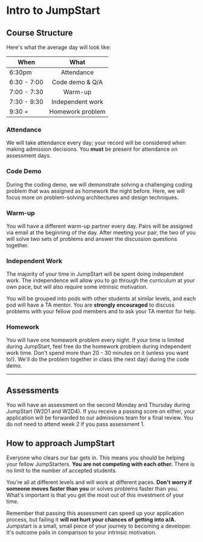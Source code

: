 # Intro to JumpStart

## Course Structure

Here's what the average day will look like:

When        | What
----------  |:---------------------:
6:30pm      | Attendance
6:30 - 7:00 | Code demo & Q/A
7:00 - 7:30 | Warm-up
7:30 - 9:30 | Independent work
9:30 +      | Homework problem

### Attendance
  We will take attendance every day; your record will be considered when making admission decisions. You **must** be present for attendance on assessment days.

### Code Demo
  During the coding demo, we will demonstrate solving a challenging coding problem that was assigned as homework the night before. Here, we will focus more on problem-solving architectures and design techniques.

### Warm-up
  You will have a different warm-up partner every day. Pairs will be assigned via email at the beginning of the day. After meeting your pair, the two of you will solve two sets of problems and answer the discussion questions together.

### Independent Work
  The majority of your time in JumpStart will be spent doing independent work. The independence will allow you to go through the curriculum at your own pace, but will also require some intrinsic motivation.

  You will be grouped into pods with other students at similar levels, and each pod will have a TA mentor. You are **strongly encouraged** to discuss problems with your fellow pod members and to ask your TA mentor for help.

### Homework
  You will have one homework problem every night. If your time is limited during JumpStart, feel free do the homework problem during independent work time. Don't spend more than 20 - 30 minutes on it (unless you want to!). We'll do the problem together in class (the next day) during the code demo.

---

## Assessments

You will have an assessment on the second Monday and Thursday during JumpStart (W2D1 and W2D4). If you receive a passing score on either, your application will be forwarded to our admissions team for a final review. You do not need to attend week 2 if you pass assessment 1.

## How to approach JumpStart

Everyone who clears our bar gets in. This means you should be helping your fellow JumpStarters. **You are not competing with each other.**  There is no limit to the number of accepted students.

You're all at different levels and will work at different paces. **Don't worry if someone moves faster than you** or solves problems faster than you. What's important is that you get the most out of this investment of your time.

Remember that passing this assessment can speed up your application process, but failing it **will not hurt your chances of getting into a/A.** Jumpstart is a small, small piece of your journey to becoming a developer. It's outcome pails in comparison to your intrinsic motivation.
